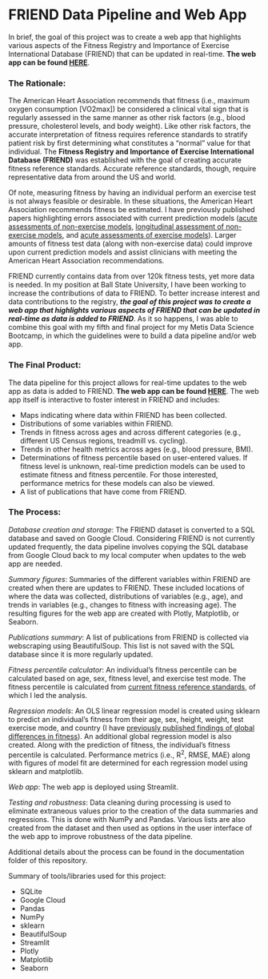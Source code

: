 # FRIEND Data Pipeline and Web App

In brief, the goal of this project was to create a web app that highlights various aspects of the Fitness Registry and Importance of Exercise International Database (FRIEND) that can be updated in real-time. **The web app can be found [HERE](https://share.streamlit.io/jimpeterman/friend_app/main/app.py)**.

### The Rationale:
The American Heart Association recommends that fitness (i.e., maximum oxygen consumption [VO2max]) be considered a clinical vital sign that is regularly assessed in the same manner as other risk factors (e.g., blood pressure, cholesterol levels, and body weight). Like other risk factors, the accurate interpretation of fitness requires reference standards to stratify patient risk by first determining what constitutes a “normal” value for that individual. The **Fitness Registry and Importance of Exercise International Database (FRIEND)** was established with the goal of creating accurate fitness reference standards. Accurate reference standards, though, require representative data from around the US and world. 

Of note, measuring fitness by having an individual perform an exercise test is not always feasible or desirable. In these situations, the American Heart Association recommends fitness be estimated. I have previously published papers highlighting errors associated with current prediction models ([acute assessments of non-exercise models](https://pubmed.ncbi.nlm.nih.gov/33838037/), [longitudinal assessment of non-exercise models](https://pubmed.ncbi.nlm.nih.gov/32458761/#:~:text=The%20median%20percentage%20of%20participants,to%20detect%20changes%20in%20CRF.), and [acute assessments of exercise models](https://pubmed.ncbi.nlm.nih.gov/32694370/)). Larger amounts of fitness test data (along with non-exercise data) could improve upon current prediction models and assist clinicians with meeting the American Heart Association recommendations.

FRIEND currently contains data from over 120k fitness tests, yet more data is needed. In my position at Ball State University, I have been working to increase the contributions of data to FRIEND. To better increase interest and data contributions to the registry, **_the goal of this project was to create a web app that highlights various aspects of FRIEND that can be updated in real-time as data is added to FRIEND_**. As it so happens, I was able to combine this goal with my fifth and final project for my Metis Data Science Bootcamp, in which the guidelines were to build a data pipeline and/or web app.

### The Final Product:
The data pipeline for this project allows for real-time updates to the web app as data is added to FRIEND. **The web app can be found [HERE](https://share.streamlit.io/jimpeterman/friend_app/main/app.py)**. The web app itself is interactive to foster interest in FRIEND and includes:
- Maps indicating where data within FRIEND has been collected.
- Distributions of some variables within FRIEND.
- Trends in fitness across ages and across different categories (e.g., different US Census regions, treadmill vs. cycling).
- Trends in other health metrics across ages (e.g., blood pressure, BMI).
- Determinations of fitness percentile based on user-entered values. If fitness level is unknown, real-time prediction models can be used to estimate fitness and fitness percentile. For those interested, performance metrics for these models can also be viewed.
- A list of publications that have come from FRIEND.


### The Process:
_Database creation and storage_: The FRIEND dataset is converted to a SQL database and saved on Google Cloud. Considering FRIEND is not currently updated frequently, the data pipeline involves copying the SQL database from Google Cloud back to my local computer when updates to the web app are needed.  

_Summary figures_: Summaries of the different variables within FRIEND are created when there are updates to FRIEND. These included locations of where the data was collected, distributions of variables (e.g., age), and trends in variables (e.g., changes to fitness with increasing age). The resulting figures for the web app are created with Plotly, Matplotlib, or Seaborn.

_Publications summary_: A list of publications from FRIEND is collected via webscraping using BeautifulSoup. This list is not saved with the SQL database since it is more regularly updated.

_Fitness percentile calculator_: An individual’s fitness percentile can be calculated based on age, sex, fitness level, and exercise test mode. The fitness percentile is calculated from [current fitness reference standards](https://www.mayoclinicproceedings.org/article/S0025-6196(21)00645-5/fulltext), of which I led the analysis. 

_Regression models_: An OLS linear regression model is created using sklearn to predict an individual’s fitness from their age, sex, height, weight, test exercise mode, and country (I have [previously published findings of global differences in fitness](https://pubmed.ncbi.nlm.nih.gov/31883698/)). An additional global regression model is also created. Along with the prediction of fitness, the individual’s fitness percentile is calculated. Performance metrics (i.e., R<sup>2</sup>, RMSE, MAE) along with figures of model fit are determined for each regression model using sklearn and matplotlib.

_Web app_: The web app is deployed using Streamlit.

_Testing and robustness_: Data cleaning during processing is used to eliminate extraneous values prior to the creation of the data summaries and regressions. This is done with NumPy and Pandas. Various lists are also created from the dataset and then used as options in the user interface of the web app to improve robustness of the data pipeline.

Additional details about the process can be found in the documentation folder of this repository. 

Summary of tools/libraries used for this project:
- SQLite
- Google Cloud
- Pandas
- NumPy
- sklearn
- BeautifulSoup
- Streamlit
- Plotly
- Matplotlib
- Seaborn


